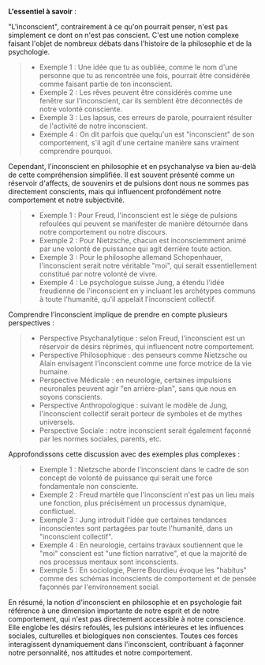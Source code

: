 **L'essentiel à savoir** :

"L'inconscient", contrairement à ce qu'on pourrait penser, n'est pas simplement ce dont on n'est pas conscient. C'est une notion complexe faisant l'objet de nombreux débats dans l'histoire de la philosophie et de la psychologie.

> - Exemple 1 : Une idée que tu as oubliée, comme le nom d'une personne que tu as rencontrée une fois, pourrait être considérée comme faisant partie de ton inconscient. 
> - Exemple 2 : Les rêves peuvent être considérés comme une fenêtre sur l'inconscient, car ils semblent être déconnectés de notre volonté consciente.
> - Exemple 3 : Les lapsus, ces erreurs de parole, pourraient résulter de l'activité de notre inconscient.
> - Exemple 4 : On dit parfois que quelqu'un est "inconscient" de son comportement, s'il agit d'une certaine manière sans vraiment comprendre pourquoi.

Cependant, l'inconscient en philosophie et en psychanalyse va bien au-delà de cette compréhension simplifiée. Il est souvent présenté comme un réservoir d'affects, de souvenirs et de pulsions dont nous ne sommes pas directement conscients, mais qui influencent profondément notre comportement et notre subjectivité.

> - Exemple 1 : Pour Freud, l'inconscient est le siège de pulsions refoulées qui peuvent se manifester de manière détournée dans notre comportement ou notre discours.
> - Exemple 2 : Pour Nietzsche, chacun est inconsciemment animé par une volonté de puissance qui agit derrière toute action.
> - Exemple 3 : Pour le philosophe allemand Schopenhauer, l'inconscient serait notre véritable "moi", qui serait essentiellement constitué par notre volonté de vivre.
> - Exemple 4 : Le psychologue suisse Jung, a étendu l'idée freudienne de l'inconscient en y incluant les archétypes communs à toute l'humanité, qu'il appelait l'inconscient collectif.

Comprendre l'inconscient implique de prendre en compte plusieurs perspectives :

> - Perspective Psychanalytique : selon Freud, l'inconscient est un réservoir de désirs réprimés, qui influencent notre comportement.
> - Perspective Philosophique : des penseurs comme Nietzsche ou Alain envisagent l'inconscient comme une force motrice de la vie humaine.
> - Perspective Médicale : en neurologie, certaines impulsions neuronales peuvent agir "en arrière-plan", sans que nous en soyons conscients.
> - Perspective Anthropologique : suivant le modèle de Jung, l'inconscient collectif serait porteur de symboles et de mythes universels.
> - Perspective Sociale : notre inconscient serait également façonné par les normes sociales, parents, etc.

Approfondissons cette discussion avec des exemples plus complexes :

> - Exemple 1 : Nietzsche aborde l'inconscient dans le cadre de son concept de volonté de puissance qui serait une force fondamentale non consciente. 
> - Exemple 2 : Freud martèle que l'inconscient n'est pas un lieu mais une fonction, plus précisément un processus dynamique, conflictuel. 
> - Exemple 3 : Jung introduit l'idée que certaines tendances inconscientes sont partagées par toute l'humanité, dans un "inconscient collectif". 
> - Exemple 4 : En neurologie, certains travaux soutiennent que le "moi" conscient est "une fiction narrative", et que la majorité de nos processus mentaux sont inconscients.
> - Exemple 5 : En sociologie, Pierre Bourdieu évoque les "habitus" comme des schémas inconscients de comportement et de pensée façonnés par l'environnement social.

En résumé, la notion d'inconscient en philosophie et en psychologie fait référence à une dimension importante de notre esprit et de notre comportement, qui n'est pas directement accessible à notre conscience. Elle englobe les désirs refoulés, les pulsions intérieures et les influences sociales, culturelles et biologiques non conscientes. Toutes ces forces interagissent dynamiquement dans l'inconscient, contribuant à façonner notre personnalité, nos attitudes et notre comportement.